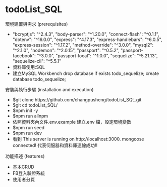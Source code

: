 # todoList_SQL

環境建置與需求 (prerequisites)
<ul>
<li>
   "bcryptjs": "^2.4.3",
    "body-parser": "^1.20.0",
    "connect-flash": "^0.1.1",
    "dotenv": "^16.0.0",
    "express": "^4.17.3",
    "express-handlebars": "^6.0.5",
    "express-session": "^1.17.2",
    "method-override": "^3.0.0",
    "mysql2": "^2.1.0",
    "nodemon": "^2.0.15",
    "passport": "^0.5.2",
    "passport-facebook": "^3.0.0",
    "passport-local": "^1.0.0",
    "sequelize": "^5.21.13",
    "sequelize-cli": "^5.5.1"
</li>
 <li>
資料庫使用:SQL
    </li>
   <li>
      建立MySQL Workbench
      drop database if exists todo_sequelize;
create database todo_sequelize;
      </li>
</ul>

安裝與執行步驟 (installation and execution)
<ul>
<li>
$git clone https://github.com/changpusheng/todoList_SQL.git
</li>
<li>
$git cd  todoList_SQL/
</li>
<li>
$npm init -y
</li>
<li>
$npm run allnpm
</li>
<li>
依照資料夾內文件.env.example 建立.env 檔，設定環境變數
</li>
<li>
$npm run seed
</li>
<li>
$npm run dev
</li>
<li>
看到 
This server is running on http://localhost:3000.
mongoose connected!
代表伺服器和資料庫連線成功!!
</li>
</ul>
功能描述 (features)
<ul>
<li>
基本CRUD
</li>
<li>
FB登入驗證系統
</li>
<li>
使用者分頁
</li>
</ul>
